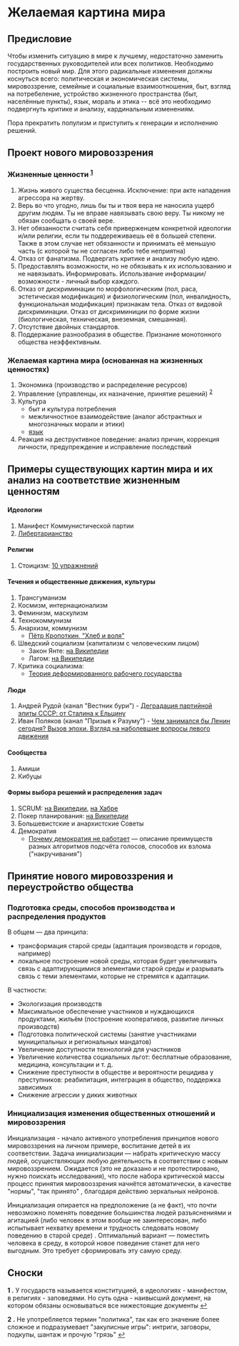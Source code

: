 # Желаемая картина мира

## Предисловие

Чтобы изменить ситуацию в мире к лучшему, недостаточно заменить государственных руководителей или всех политиков. Необходимо построить новый мир. Для этого радикальные изменения должны коснуться всего: политическая и экономическая системы, мировоззрение, семейные и социальные взаимоотношения, быт, взгляд на потребеление, устройство жизненного пространства (быт, населённые пункты), язык, мораль и этика -- всё это необходимо подвергнуть критике и анализу, кардинальным изменениям.

Пора прекратить популизм и приступить к генерации и исполнению решений.

## Проект нового мировоззрения

### Жизненные ценности <sup id="a1">[1](#z1)</sup>

1. Жизнь живого существа бесценна. Исключение: при акте нападения агрессора на жертву.
2. Верь во что угодно, лишь бы ты и твоя вера не наносила ущерб другим людям. Ты не вправе навязывать свою веру. Ты никому не обязан сообщать о своей вере.
3. Нет обязанности считать себя приверженцем конкретной идеологии и/или религии, если ты поддереживаешь её в большей степени. Также в этом случае нет обязанности и принимать её меньшую часть (с которой ты не согласен либо тебе неприятна)
4. Отказ от фанатизма. Подвергать критике и анализу любую идею.
5. Предоставлять возможности, но не обязывать к их использованию и не навязывать. Информировать. Использвание информации/возможности - личный выбор каждого.
6. Отказ от дискриминации по морфологическим (пол, раса, эстетическая модификация) и физиологическим (пол, инвалидность, функциональная модификация) признакам тела. Отказ от видовой дискриминации. Отказ от дискриминиции по форме жизни (биологическая, техническая, внеземная, смешанная).
7. Отсутствие двойных стандартов. 
8. Поддержание разнообразия в обществе. Признание монотонного общества неэффективным.

### Желаемая картина мира (основанная на жизненных ценностях)

1. Экономика (производство и распределение ресурсов)
1. Управление (управленцы, их назначение, принятие решений) <sup id="a2">[2](#z2)</sup>
1. Культура
    - быт и культура потребления
    - межличностное взаимодействие (аналог абстрактных и многозначных морали и этики)
    - [язык](/plan-views/culture/language.md)
1. Реакция на деструктивное поведение: анализ причин, коррекция личности, предупреждение и исправление последствий

## Примеры существующих картин мира и их анализ на соответствие жизненным ценностям

#### Идеологии

1. Манифест Коммунистической партии
1. [Либертарианство](existing-views/libertarianism/1.md)

#### Религии

1. Стоицизм: [10 упражнений](https://newtonew.com/lifehack/stoicizm-10-prakticheskih-uprazheneniy)

#### Течения и общественные движения, культуры

1. Трансгуманизм
1. Космизм, интернационализм
1. Феминизм, маскулизм
1. Технокоммунизм
1. Анархизм, коммунизм
    - [Пётр Кропоткин, "Хлеб и воля"](existing-views/anarhism-communism/1.md)
1. Шведский социализм (капитализм с человеческим лицом)
    - Закон Янте: [на Википедии](https://ru.m.wikipedia.org/wiki/%D0%97%D0%B0%D0%BA%D0%BE%D0%BD_%D0%AF%D0%BD%D1%82%D0%B5)
    - Лагом: [на Википедии](https://ru.m.wikipedia.org/wiki/%D0%9B%D0%B0%D0%B3%D0%BE%D0%BC)
1. Критика социализма:
    - [Теория деформированного рабочего государства](https://ru.m.wikipedia.org/wiki/%D0%A2%D0%B5%D0%BE%D1%80%D0%B8%D1%8F_%D0%B4%D0%B5%D1%84%D0%BE%D1%80%D0%BC%D0%B8%D1%80%D0%BE%D0%B2%D0%B0%D0%BD%D0%BD%D0%BE%D0%B3%D0%BE_%D1%80%D0%B0%D0%B1%D0%BE%D1%87%D0%B5%D0%B3%D0%BE_%D0%B3%D0%BE%D1%81%D1%83%D0%B4%D0%B0%D1%80%D1%81%D1%82%D0%B2%D0%B0)

#### Люди

1. Андрей Рудой (канал "Вестник бури") - [Деградация партийной элиты СССР: от Сталина к Ельцину](existing-views/andrei-rudoi/1.md)
1. Иван Поляков (канал "Призыв к Разуму") - [Чем занимался бы Ленин сегодня? Вызов эпохи. Взгляд на наболевшие вопросы левого движения](existing-views/ivan-polyakov/1.md)

#### Сообщества

1. Амиши
1. Кибуцы

#### Формы выбора решений и распределения задач

1. SCRUM: [на Википедии](https://ru.wikipedia.org/wiki/SCRUM), [на Хабре](https://habr.com/ru/company/makeright/blog/297250/)
1. Покер планирования: [на Википедии](https://ru.m.wikipedia.org/wiki/%D0%9F%D0%BE%D0%BA%D0%B5%D1%80_%D0%BF%D0%BB%D0%B0%D0%BD%D0%B8%D1%80%D0%BE%D0%B2%D0%B0%D0%BD%D0%B8%D1%8F)
1. Большевистские и анархистские Советы
1. Демократия
    - [Почему демократия не работает](https://youtube.com/watch?v=M9fT3VGOICU&feature=youtu.be) — описание преимуществ разных алгоритмов подсчёта голосов, способов их взлома ("накручивания")

## Принятие нового мировоззрения и переустройство общества 

### Подготовка среды, способов производства и распределения продуктов

В общем — два принципа:
- трансформация старой среды (адаптация производств и городов, например)
- локальное построение новой среды, которая будет увеличивать связь с адаптирующимися элементами старой среды и разрывать связь с теми элементами, которые не стремятся к адаптации.

В частности:
- Экологизация производств
- Максимальное обеспечение участников и нуждающихся продуктами, жильём (построение кооперативов, развитие личных производств)
- Подготовка политической системы (занятие участниками муниципальных и региональных мандатов)
- Увеличение доступности технологий для участников
- Увеличение количества социальных льгот: бесплатные образование, медицина, консультации и т. д.
- Снижение преступности в обществе и вероятности рецидива у преступников: реабилитация, интеграция в общество, поддержка зависимых
- Снижение агрессии у диких животных

### Инициализация изменения общественных отношений и мировоззрения

Инициализация - начало активного употребления принципов нового мировоззрения на личном примере, воспитание детей в их соответствии. Задача инициализации — набрать критическую массу людей, осуществляющих любую деятельность в соответствии с новым мировоззрением. Ожидается (это не доказано и не протестировано, нужно поискать исследования), что после набора критической массы процесс принятия мировооззрения начнётся автоматически, в качестве "нормы", "так принято" , благодаря действию зеркальных нейронов.

Инициализация опирается на предположение (а не факт), что почти невозможно поменять поведение большинства людей разъяснениями и агитацией (либо человек в этом вообще не заинтересован, либо испытывает нехватку времени и трудность следовать новому поведению в старой среде) . Оптимальный вариант — поместить человека в среду, в которой новое поведение станет для него выгодным. Это требует сформировать эту самую среду.

## Сноски

<b id="z1">1 .</b> У государств называется конституцией, в идеологиях - манифестом, в религиях - заповедями. Но суть одна - наивысший документ, на котором обязаны основываться все нижестоящие документы [↩](#a1)

<b id="z2">2 .</b> Не употребляется термин "политика", так как его значение более сложное и подразумевает "закулисные игры": интриги, заговоры, подкупы, шантаж и прочую "грязь" [↩](#a2)
